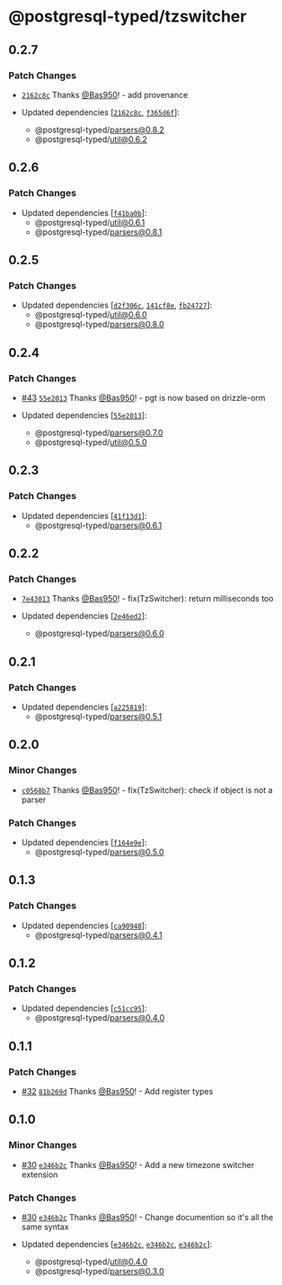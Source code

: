 # @postgresql-typed/tzswitcher

## 0.2.7

### Patch Changes

- [`2162c8c`](https://github.com/PostgreSQL-Typed/PostgreSQL-Typed/commit/2162c8c01c68a0e6540fe804e2d3dd891931ed2c) Thanks [@Bas950](https://github.com/Bas950)! - add provenance

- Updated dependencies [[`2162c8c`](https://github.com/PostgreSQL-Typed/PostgreSQL-Typed/commit/2162c8c01c68a0e6540fe804e2d3dd891931ed2c), [`f365d6f`](https://github.com/PostgreSQL-Typed/PostgreSQL-Typed/commit/f365d6f5ccc22a69db3db044676ff8c5d3c72edf)]:
  - @postgresql-typed/parsers@0.8.2
  - @postgresql-typed/util@0.6.2

## 0.2.6

### Patch Changes

- Updated dependencies [[`f41ba0b`](https://github.com/PostgreSQL-Typed/PostgreSQL-Typed/commit/f41ba0b1a93fb86577297384589b2c928adc9c29)]:
  - @postgresql-typed/util@0.6.1
  - @postgresql-typed/parsers@0.8.1

## 0.2.5

### Patch Changes

- Updated dependencies [[`d2f306c`](https://github.com/PostgreSQL-Typed/PostgreSQL-Typed/commit/d2f306cb908d86d4615195949f9fbcb1e8ab0e97), [`141cf8e`](https://github.com/PostgreSQL-Typed/PostgreSQL-Typed/commit/141cf8e9c17cdb91ab1c9f5461065c0b3b75e48c), [`fb24727`](https://github.com/PostgreSQL-Typed/PostgreSQL-Typed/commit/fb24727a22126012c8d884735c03f8eec4791315)]:
  - @postgresql-typed/util@0.6.0
  - @postgresql-typed/parsers@0.8.0

## 0.2.4

### Patch Changes

- [#43](https://github.com/PostgreSQL-Typed/PostgreSQL-Typed/pull/43) [`55e2013`](https://github.com/PostgreSQL-Typed/PostgreSQL-Typed/commit/55e201338a0283bfee5208bbc07bf7613a00f8f9) Thanks [@Bas950](https://github.com/Bas950)! - pgt is now based on drizzle-orm

- Updated dependencies [[`55e2013`](https://github.com/PostgreSQL-Typed/PostgreSQL-Typed/commit/55e201338a0283bfee5208bbc07bf7613a00f8f9)]:
  - @postgresql-typed/parsers@0.7.0
  - @postgresql-typed/util@0.5.0

## 0.2.3

### Patch Changes

- Updated dependencies [[`41f13d1`](https://github.com/PostgreSQL-Typed/PostgreSQL-Typed/commit/41f13d1322d005854346a6922a945f4cf74ee08c)]:
  - @postgresql-typed/parsers@0.6.1

## 0.2.2

### Patch Changes

- [`7e43013`](https://github.com/PostgreSQL-Typed/PostgreSQL-Typed/commit/7e43013b4fb6d6d0b9bc7beb7c3b21ebb23ac70b) Thanks [@Bas950](https://github.com/Bas950)! - fix(TzSwitcher): return milliseconds too

- Updated dependencies [[`2e46ed2`](https://github.com/PostgreSQL-Typed/PostgreSQL-Typed/commit/2e46ed22c33c71b23de5550bd2b23a5dee4dece8)]:
  - @postgresql-typed/parsers@0.6.0

## 0.2.1

### Patch Changes

- Updated dependencies [[`a225819`](https://github.com/PostgreSQL-Typed/PostgreSQL-Typed/commit/a225819fd7b9ff2760d24c85eba4476bb3fe8eda)]:
  - @postgresql-typed/parsers@0.5.1

## 0.2.0

### Minor Changes

- [`c0568b7`](https://github.com/PostgreSQL-Typed/PostgreSQL-Typed/commit/c0568b770550cb94f0cfe7f945aa81c7d04c76de) Thanks [@Bas950](https://github.com/Bas950)! - fix(TzSwitcher): check if object is not a parser

### Patch Changes

- Updated dependencies [[`f164e9e`](https://github.com/PostgreSQL-Typed/PostgreSQL-Typed/commit/f164e9e4550f8c1f7f6d0ddd4228c28e781a1e9d)]:
  - @postgresql-typed/parsers@0.5.0

## 0.1.3

### Patch Changes

- Updated dependencies [[`ca90948`](https://github.com/PostgreSQL-Typed/PostgreSQL-Typed/commit/ca9094818108fa12d5b306e1851d71b609abfcd3)]:
  - @postgresql-typed/parsers@0.4.1

## 0.1.2

### Patch Changes

- Updated dependencies [[`c51cc95`](https://github.com/PostgreSQL-Typed/PostgreSQL-Typed/commit/c51cc95f807d3d6db6ca97c9b95515c04dd635f8)]:
  - @postgresql-typed/parsers@0.4.0

## 0.1.1

### Patch Changes

- [#32](https://github.com/PostgreSQL-Typed/PostgreSQL-Typed/pull/32) [`81b269d`](https://github.com/PostgreSQL-Typed/PostgreSQL-Typed/commit/81b269d47dcf81b666fdc5099eb55b8581ccc4b0) Thanks [@Bas950](https://github.com/Bas950)! - Add register types

## 0.1.0

### Minor Changes

- [#30](https://github.com/PostgreSQL-Typed/PostgreSQL-Typed/pull/30) [`e346b2c`](https://github.com/PostgreSQL-Typed/PostgreSQL-Typed/commit/e346b2cb4b7b6a35bb44ac14506640385264b52e) Thanks [@Bas950](https://github.com/Bas950)! - Add a new timezone switcher extension

### Patch Changes

- [#30](https://github.com/PostgreSQL-Typed/PostgreSQL-Typed/pull/30) [`e346b2c`](https://github.com/PostgreSQL-Typed/PostgreSQL-Typed/commit/e346b2cb4b7b6a35bb44ac14506640385264b52e) Thanks [@Bas950](https://github.com/Bas950)! - Change documention so it's all the same syntax

- Updated dependencies [[`e346b2c`](https://github.com/PostgreSQL-Typed/PostgreSQL-Typed/commit/e346b2cb4b7b6a35bb44ac14506640385264b52e), [`e346b2c`](https://github.com/PostgreSQL-Typed/PostgreSQL-Typed/commit/e346b2cb4b7b6a35bb44ac14506640385264b52e), [`e346b2c`](https://github.com/PostgreSQL-Typed/PostgreSQL-Typed/commit/e346b2cb4b7b6a35bb44ac14506640385264b52e)]:
  - @postgresql-typed/util@0.4.0
  - @postgresql-typed/parsers@0.3.0
